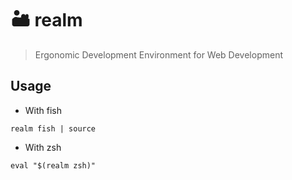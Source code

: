 # 🏜 realm

> Ergonomic Development Environment for Web Development

## Usage

- With fish

```shell
realm fish | source
```

- With zsh

```shell
eval "$(realm zsh)"
```
